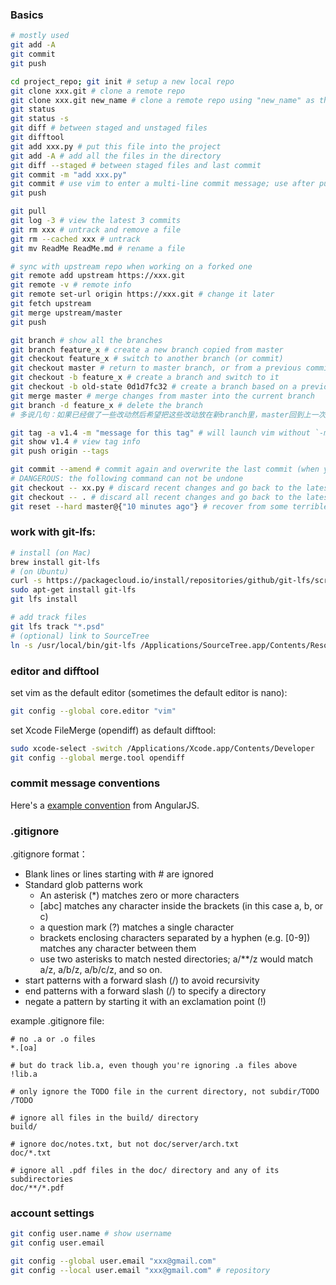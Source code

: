 ### Basics
```sh
# mostly used
git add -A
git commit
git push

cd project_repo; git init # setup a new local repo
git clone xxx.git # clone a remote repo
git clone xxx.git new_name # clone a remote repo using "new_name" as the folder name
git status
git status -s
git diff # between staged and unstaged files
git difftool
git add xxx.py # put this file into the project
git add -A # add all the files in the directory
git diff --staged # between staged files and last commit
git commit -m "add xxx.py"
git commit # use vim to enter a multi-line commit message; use after pull and fix a conflict
git push

git pull
git log -3 # view the latest 3 commits
git rm xxx # untrack and remove a file
git rm --cached xxx # untrack
git mv ReadMe ReadMe.md # rename a file

# sync with upstream repo when working on a forked one
git remote add upstream https://xxx.git
git remote -v # remote info
git remote set-url origin https://xxx.git # change it later
git fetch upstream
git merge upstream/master
git push

git branch # show all the branches
git branch feature_x # create a new branch copied from master
git checkout feature_x # switch to another branch (or commit)
git checkout master # return to master branch, or from a previous commit (detached head)
git checkout -b feature_x # create a branch and switch to it
git checkout -b old-state 0d1d7fc32 # create a branch based on a previous commit
git merge master # merge changes from master into the current branch
git branch -d feature_x # delete the branch
# 多说几句：如果已经做了一些改动然后希望把这些改动放在新branch里，master回到上一次commit，做法是新建一个branch（此时修改在两个branch都可见），然后在新branch里commit changes，master就会自动回到上一次commit，而branch更新为修改后的状态

git tag -a v1.4 -m "message for this tag" # will launch vim without `-m`
git show v1.4 # view tag info
git push origin --tags

git commit --amend # commit again and overwrite the last commit (when you commit too early)
# DANGEROUS: the following command can not be undone
git checkout -- xx.py # discard recent changes and go back to the latest commit
git checkout -- . # discard all recent changes and go back to the latest commit
git reset --hard master@{"10 minutes ago"} # recover from some terrible mistake
```
### work with git-lfs:
```sh
# install (on Mac)
brew install git-lfs
# (on Ubuntu)
curl -s https://packagecloud.io/install/repositories/github/git-lfs/script.deb.sh | sudo bash
sudo apt-get install git-lfs
git lfs install

# add track files
git lfs track "*.psd"
# (optional) link to SourceTree
ln -s /usr/local/bin/git-lfs /Applications/SourceTree.app/Contents/Resources/git_local/bin
```
### editor and difftool
set vim as the default editor (sometimes the default editor is nano):
```sh
git config --global core.editor "vim"
```
set Xcode FileMerge (opendiff) as default difftool:
```sh
sudo xcode-select -switch /Applications/Xcode.app/Contents/Developer
git config --global merge.tool opendiff
```
### commit message conventions
Here's a [example convention](https://gist.github.com/stephenparish/9941e89d80e2bc58a153) from AngularJS.

### .gitignore
.gitignore format：

* Blank lines or lines starting with \# are ignored
* Standard glob patterns work
  * An asterisk (\*) matches zero or more characters
  * [abc] matches any character inside the brackets (in this case a, b, or c)
  * a question mark (?) matches a single character
  * brackets enclosing characters separated by a hyphen (e.g. [0-9]) matches any character between them
  * use two asterisks to match nested directories; a/\*\*/z would match a/z, a/b/z, a/b/c/z, and so on.
* start patterns with a forward slash (/) to avoid recursivity
* end patterns with a forward slash (/) to specify a directory
* negate a pattern by starting it with an exclamation point (!)

example .gitignore file:
```
# no .a or .o files
*.[oa]

# but do track lib.a, even though you're ignoring .a files above
!lib.a

# only ignore the TODO file in the current directory, not subdir/TODO
/TODO

# ignore all files in the build/ directory
build/

# ignore doc/notes.txt, but not doc/server/arch.txt
doc/*.txt

# ignore all .pdf files in the doc/ directory and any of its subdirectories
doc/**/*.pdf
```
### account settings
```sh
git config user.name # show username
git config user.email

git config --global user.email "xxx@gmail.com"
git config --local user.email "xxx@gmail.com" # repository
```
